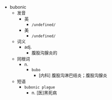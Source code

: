 - bubonic
  - 发音
    - 英
      - `/undefined/`
    - 美
      - `/undefined/`
  - 词义
    - adj.
      - 腹股沟腺炎的
  - 同根词
    - n.
      - `bubo`
        - [内科] 腹股沟淋巴结炎；腹股沟腺炎
  - 短语
    - `bubonic plague`
      - n. [医]黑死病 
